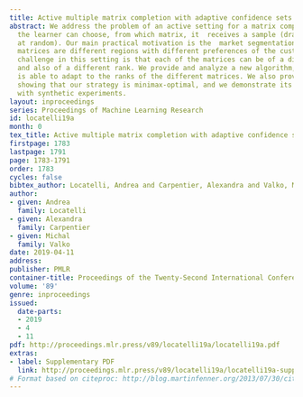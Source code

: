 ```yaml
---
title: Active multiple matrix completion with adaptive confidence sets
abstract: We address the problem of an active setting for a matrix completion, where
  the learner can choose, from which matrix, it  receives a sample (drawn uniformly
  at random). Our main practical motivation is the  market segmentation, where the
  matrices are different regions with different preferences of the customers. The
  challenge in this setting is that each of the matrices can be of a different size
  and also of a different rank. We provide and analyze a new algorithm, MAlocate that
  is able to adapt to the ranks of the different matrices. We also prove a lower-bound
  showing that our strategy is minimax-optimal, and we demonstrate its performance
  with synthetic experiments.
layout: inproceedings
series: Proceedings of Machine Learning Research
id: locatelli19a
month: 0
tex_title: Active multiple matrix completion with adaptive confidence sets
firstpage: 1783
lastpage: 1791
page: 1783-1791
order: 1783
cycles: false
bibtex_author: Locatelli, Andrea and Carpentier, Alexandra and Valko, Michal
author:
- given: Andrea
  family: Locatelli
- given: Alexandra
  family: Carpentier
- given: Michal
  family: Valko
date: 2019-04-11
address: 
publisher: PMLR
container-title: Proceedings of the Twenty-Second International Conference on Artificial Intelligence and Statistics
volume: '89'
genre: inproceedings
issued:
  date-parts:
  - 2019
  - 4
  - 11
pdf: http://proceedings.mlr.press/v89/locatelli19a/locatelli19a.pdf
extras:
- label: Supplementary PDF
  link: http://proceedings.mlr.press/v89/locatelli19a/locatelli19a-supp.pdf
# Format based on citeproc: http://blog.martinfenner.org/2013/07/30/citeproc-yaml-for-bibliographies/
---
```

